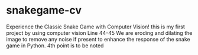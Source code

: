 # snakegame-cv
Experience the Classic Snake Game with Computer Vision!
this is my first project by using computer vision
Line 44-45 We are eroding and dilating the image to remove any noise if present to enhance the response of the snake game in Python.
4th point is to be noted
